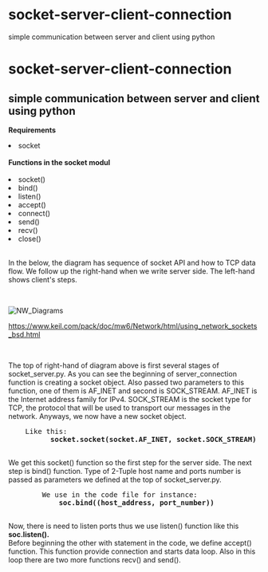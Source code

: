 # socket-server-client-connection
simple communication between server and client using python
# socket-server-client-connection
## simple communication between server and client using python

<b>Requirements</b>
<li>socket</li>
<br>
<b>Functions in the socket modul</b>
<br>
<br>
<li>socket()</li>
<li>bind()</li>
<li>listen()</li>
<li>accept()</li>
<li>connect()</li>
<li>send()</li>
<li>recv()</li>
<li>close()</li>
<br>
<p> In the below, the diagram has sequence of socket API and how to TCP data flow. We follow up the right-hand when we write server side. The left-hand shows client's steps.</p>
<br>

![NW_Diagrams](https://user-images.githubusercontent.com/29188196/91567223-77ce8c00-e94d-11ea-876f-2d8111166b8e.png)

<a>https://www.keil.com/pack/doc/mw6/Network/html/using_network_sockets_bsd.html</a>

<br>
<p> The top of right-hand of diagram above is first several stages of socket_server.py. As you can see the beginning of server_connection function is creating a socket object. Also passed two parameters to this function, one of them is AF_INET and second is SOCK_STREAM. AF_INET is the Internet address family for IPv4. SOCK_STREAM is the socket type for TCP, the protocol that will be used to transport our messages in the network. Anyways, we now have a new socket object.
    <br>
    <pre>
    Like this:  
          <b>socket.socket(socket.AF_INET, socket.SOCK_STREAM)</b>
    </pre>
    We get this socket() function so the first step for the server side. 
    The next step is bind() function. Type of 2-Tuple host name and ports number is passed as parameters we defined at the top of socket_server.py.
    <pre>
        We use in the code file for instance: 
            <b>soc.bind((host_address, port_number))</b>
    </pre>

   Now, there is need to listen ports thus we use listen() function like this <b> soc.listen(). </b>
   <br>
   Before beginning the other with statement in the code, we define accept() function. This function provide connection and starts data loop. Also in this loop there are
   two more functions recv() and send().

</p>



<br>
